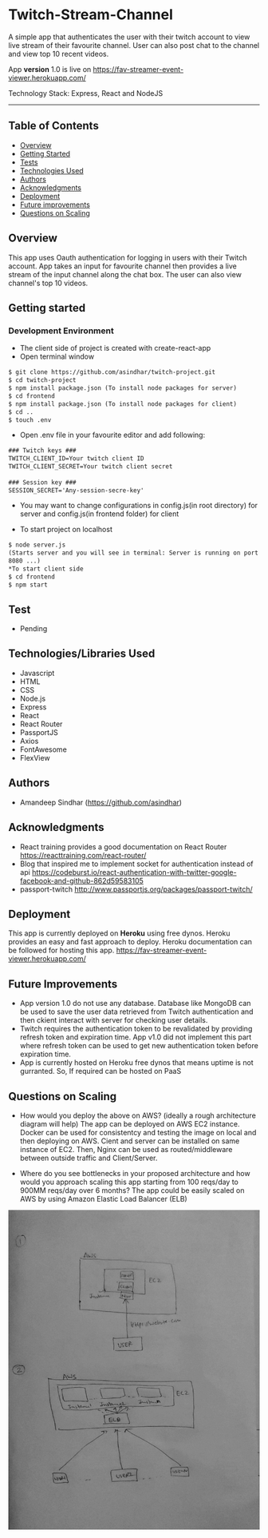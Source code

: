 # Twitch-Stream-Channel
A simple app that authenticates the user with their twitch account to view live stream of their favourite channel. User can also post chat to the channel and view top 10 recent videos.

App **version** 1.0  is live on https://fav-streamer-event-viewer.herokuapp.com/ 

Technology Stack: Express, React and NodeJS
*** 

## Table of Contents
* [Overview](#overview)
* [Getting Started](#getting-started)
* [Tests](#tests)
* [Technologies Used](#technologies-used)
* [Authors](#authors)
* [Acknowledgments](#acknowledgments)
* [Deployment](#deployment)
* [Future improvements](#future-improvements)
* [Questions on Scaling](#questions-on-scaling)

## Overview
This app uses Oauth authentication for logging in users with their Twitch account. App takes an input for favourite channel then provides a live stream of the input channel along the chat box. The user can also view channel's top 10 videos.

## Getting started
### Development Environment
* The client side of project is created with create-react-app
* Open terminal window 
```
$ git clone https://github.com/asindhar/twitch-project.git 
$ cd twitch-project
$ npm install package.json (To install node packages for server)
$ cd frontend
$ npm install package.json (To install node packages for client)
$ cd ..
$ touch .env
```

* Open .env file in your favourite editor and add following:
```
### Twitch keys ###
TWITCH_CLIENT_ID=Your twitch client ID
TWITCH_CLIENT_SECRET=Your twitch client secret

### Session key ###
SESSION_SECRET='Any-session-secre-key'
```

* You may want to change configurations in config.js(in root directory) for server and config.js(in frontend folder) for client

* To start project on localhost
```
$ node server.js
(Starts server and you will see in terminal: Server is running on port 8080 ...)
*To start client side
$ cd frontend
$ npm start
```

## Test
* Pending

## Technologies/Libraries Used
* Javascript
* HTML
* CSS
* Node.js
* Express
* React
* React Router
* PassportJS
* Axios
* FontAwesome
* FlexView

## Authors
* Amandeep Sindhar (https://github.com/asindhar)

## Acknowledgments
* React training provides a good documentation on React Router https://reacttraining.com/react-router/
* Blog that inspired me to implement socket for authentication instead of api https://codeburst.io/react-authentication-with-twitter-google-facebook-and-github-862d59583105
* passport-twitch http://www.passportjs.org/packages/passport-twitch/

## Deployment
This app is currently deployed on **Heroku** using free dynos. Heroku provides an easy and fast approach to deploy. Heroku documentation can be followed for hosting this app.
https://fav-streamer-event-viewer.herokuapp.com/ 

## Future Improvements
* App version 1.0 do not use any database. Database like MongoDB can be used to save the user data retrieved from Twitch authentication and then ckient interact with server for checking user details.
* Twitch requires the authentication token to be revalidated by providing refresh token and expiration time. App v1.0 did not implement this part where refresh token can be used to get new authentication token before expiration time.
* App is currently hosted on Heroku free dynos that means uptime is not gurranted. So, If required can be hosted on PaaS

## Questions on Scaling
* How would you deploy the above on AWS? (ideally a rough architecture diagram will help)
The app can be deployed on AWS EC2 instance. Docker can be used for consistentcy and testing the image on local and then deploying on AWS.
Cient and server can be installed on same instance of EC2. Then, Nginx can be used as routed/middleware between outside traffic and Client/Server.

* Where do you see bottlenecks in your proposed architecture and how would you approach scaling this app starting from 100 reqs/day to 900MM reqs/day over 6 months?
The app could be easily scaled on AWS by using Amazon Elastic Load Balancer (ELB)

![alt architecture](ArchitectureAWS.jpg?raw=true "ArchitectureAWS")
